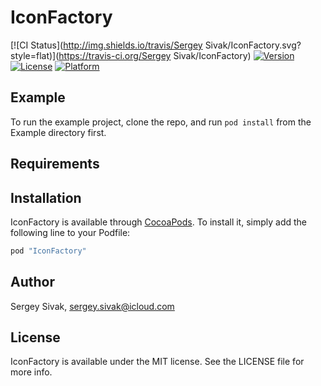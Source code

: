 # IconFactory

[![CI Status](http://img.shields.io/travis/Sergey Sivak/IconFactory.svg?style=flat)](https://travis-ci.org/Sergey Sivak/IconFactory)
[![Version](https://img.shields.io/cocoapods/v/IconFactory.svg?style=flat)](http://cocoapods.org/pods/IconFactory)
[![License](https://img.shields.io/cocoapods/l/IconFactory.svg?style=flat)](http://cocoapods.org/pods/IconFactory)
[![Platform](https://img.shields.io/cocoapods/p/IconFactory.svg?style=flat)](http://cocoapods.org/pods/IconFactory)

## Example

To run the example project, clone the repo, and run `pod install` from the Example directory first.

## Requirements

## Installation

IconFactory is available through [CocoaPods](http://cocoapods.org). To install
it, simply add the following line to your Podfile:

```ruby
pod "IconFactory"
```

## Author

Sergey Sivak, sergey.sivak@icloud.com

## License

IconFactory is available under the MIT license. See the LICENSE file for more info.
